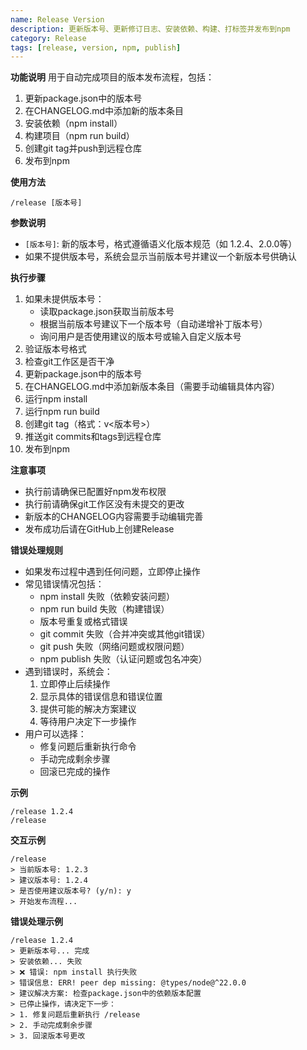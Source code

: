```yaml
---
name: Release Version
description: 更新版本号、更新修订日志、安装依赖、构建、打标签并发布到npm
category: Release
tags: [release, version, npm, publish]
---
```


**功能说明**
用于自动完成项目的版本发布流程，包括：
1. 更新package.json中的版本号
2. 在CHANGELOG.md中添加新的版本条目
3. 安装依赖（npm install）
4. 构建项目（npm run build）
5. 创建git tag并push到远程仓库
6. 发布到npm

**使用方法**
```
/release [版本号]
```

**参数说明**
- `[版本号]`: 新的版本号，格式遵循语义化版本规范（如 1.2.4、2.0.0等）
- 如果不提供版本号，系统会显示当前版本号并建议一个新版本号供确认

**执行步骤**
1. 如果未提供版本号：
   - 读取package.json获取当前版本号
   - 根据当前版本号建议下一个版本号（自动递增补丁版本号）
   - 询问用户是否使用建议的版本号或输入自定义版本号
2. 验证版本号格式
3. 检查git工作区是否干净
4. 更新package.json中的版本号
5. 在CHANGELOG.md中添加新版本条目（需要手动编辑具体内容）
6. 运行npm install
7. 运行npm run build
8. 创建git tag（格式：v<版本号>）
9. 推送git commits和tags到远程仓库
10. 发布到npm

**注意事项**
- 执行前请确保已配置好npm发布权限
- 执行前请确保git工作区没有未提交的更改
- 新版本的CHANGELOG内容需要手动编辑完善
- 发布成功后请在GitHub上创建Release

**错误处理规则**
- 如果发布过程中遇到任何问题，立即停止操作
- 常见错误情况包括：
  - npm install 失败（依赖安装问题）
  - npm run build 失败（构建错误）
  - 版本号重复或格式错误
  - git commit 失败（合并冲突或其他git错误）
  - git push 失败（网络问题或权限问题）
  - npm publish 失败（认证问题或包名冲突）
- 遇到错误时，系统会：
  1. 立即停止后续操作
  2. 显示具体的错误信息和错误位置
  3. 提供可能的解决方案建议
  4. 等待用户决定下一步操作
- 用户可以选择：
  - 修复问题后重新执行命令
  - 手动完成剩余步骤
  - 回滚已完成的操作

**示例**
```
/release 1.2.4
/release
```

**交互示例**
```
/release
> 当前版本号: 1.2.3
> 建议版本号: 1.2.4
> 是否使用建议版本号? (y/n): y
> 开始发布流程...
```

**错误处理示例**
```
/release 1.2.4
> 更新版本号... 完成
> 安装依赖... 失败
> ❌ 错误: npm install 执行失败
> 错误信息: ERR! peer dep missing: @types/node@^22.0.0
> 建议解决方案: 检查package.json中的依赖版本配置
> 已停止操作，请决定下一步：
> 1. 修复问题后重新执行 /release
> 2. 手动完成剩余步骤
> 3. 回滚版本号更改
```